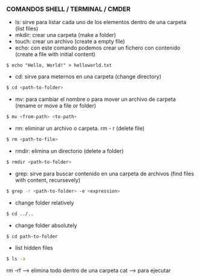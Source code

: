 ### COMANDOS SHELL / TERMINAL / CMDER

- ls: sirve para listar cada uno de los elementos dentro de una carpeta (list files)
- mkdir: crear una carpeta (make a folder)
- touch: crear un archivo (create a empty file)
- echo: con este comando podemos crear un fichero con contenido (create a file with initial content)
```shell
$ echo "Hello, World!" > helloworld.txt
```
- cd: sirve para meternos en una carpeta (change directory)
```sh
$ cd <path-to-folder>
```
- mv: para cambiar el nombre o para mover un archivo de carpeta (rename or move a file or folder)
```sh
$ mv <from-path> <to-path>
```
- rm: eliminar un archivo o carpeta. rm - r (delete file)
```sh
$ rm <path-to-file>
```
- rmdir: elimina un directorio (delete a folder)
```sh
$ rmdir <path-to-folder>
```
- grep: sirve para buscar contenido en una carpeta de archivos (find files with content, recursevely)

```sh
$ grep -r <path-to-folder> -e <expression>
```
- change folder relatively
```sh
$ cd ../..
```

- change folder absolutely
```sh
$ cd path-to-folder
```
- list hidden files
```sh
$ ls -a 
```

rm -rf --> elimina todo dentro de una carpeta
cat --> para ejecutar